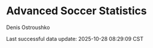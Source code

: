 # Advanced Soccer Statistics
Denis Ostroushko

<!-- gfm -->

Last successful data update: 2025-10-28 08:29:09 CST
